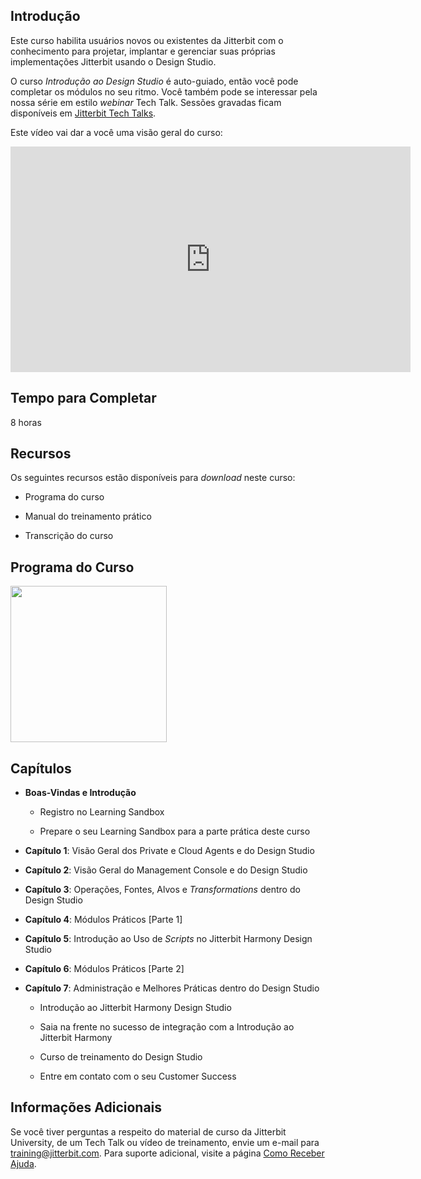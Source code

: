 [//]: # (Introdução ao Design Studio)
[//]: # (This is a translation of Version 3, published on August 19, 2021.)

## Introdução

Este curso habilita usuários novos ou existentes da Jitterbit com o
conhecimento para projetar, implantar e gerenciar suas próprias
implementações Jitterbit usando o Design Studio.

O curso *Introdução ao Design Studio* é auto-guiado, então você pode
completar os módulos no seu ritmo. Você também pode se interessar pela
nossa série em estilo *webinar* Tech Talk. Sessões gravadas ficam
disponíveis em [Jitterbit Tech Talks](https://success.jitterbit.com/display/DOC/Jitterbit+Tech+Talks).

Este vídeo vai dar a você uma visão geral do curso:

<iframe src="https://player.vimeo.com/video/535895157" width="640" height="361" frameborder="0" webkitallowfullscreen="" mozallowfullscreen="" allowfullscreen=""></iframe>


## Tempo para Completar

8 horas


## Recursos

Os seguintes recursos estão disponíveis para *download* neste curso:

-   Programa do curso

-   Manual do treinamento prático

-   Transcrição do curso


## Programa do Curso

<span class="confluence-embedded-file-wrapper conf-macro output-inline"
hasbody="false" macro-name="view-file"><a
href="https://success.jitterbit.com/download/attachments/127449461/Introduction%20to%20Jitterbit%20Harmony%20Design%20Studio.pdf?version=1&amp;modificationDate=1629317687509&amp;api=v2"
class="confluence-embedded-file" data-nice-type="PDF Document"
data-file-src="https://success.jitterbit.com/download/attachments/127449461/Introduction%20to%20Jitterbit%20Harmony%20Design%20Studio.pdf?version=1&amp;modificationDate=1629317687509&amp;api=v2"
data-linked-resource-id="127449504"
data-linked-resource-type="attachment"
data-linked-resource-container-id="127449461"
data-linked-resource-default-alias="Introduction to Jitterbit Harmony Design Studio.pdf"
data-mime-type="application/pdf" data-has-thumbnail="true"
data-linked-resource-version="1"
aria-label="Introduction to Jitterbit Harmony Design Studio.pdf"><img
src="/rest/documentConversion/latest/conversion/thumbnail/127449504/1"
height="250" /></a><span
class="companion-edit-button-placeholder edit-button-overlay"
linked-resource-container-id="127449461" linked-resource-id="127449504"
template-name="companionEditIcon" source-location="embedded-attachment">
</span></span>


## Capítulos

-   **Boas-Vindas e Introdução**

    -   Registro no Learning Sandbox

    -   Prepare o seu Learning Sandbox para a parte prática deste curso

-   **Capítulo 1**: Visão Geral dos Private e Cloud Agents e do Design
    Studio

-   **Capítulo 2**: Visão Geral do Management Console e do Design Studio

-   **Capítulo 3**: Operações, Fontes, Alvos e *Transformations* dentro
    do Design Studio

-   **Capítulo 4**: Módulos Práticos \[Parte 1\]

-   **Capítulo 5**: Introdução ao Uso de *Scripts* no Jitterbit Harmony
    Design Studio

-   **Capítulo 6**: Módulos Práticos \[Parte 2\]

-   **Capítulo 7**: Administração e Melhores Práticas dentro do Design
    Studio

    -   Introdução ao Jitterbit Harmony Design Studio

    -   Saia na frente no sucesso de integração com a Introdução ao
        Jitterbit Harmony

    -   Curso de treinamento do Design Studio

    -   Entre em contato com o seu Customer Success

## Informações Adicionais

Se você tiver perguntas a respeito do material de curso da Jitterbit
University, de um Tech Talk ou vídeo de treinamento, envie um e-mail
para [training@jitterbit.com](mailto:training@jitterbit.com).
Para suporte adicional, visite a página <a href="https://success.jitterbit.com/display/DOC/Getting+Support"
rel="nofollow">Como Receber Ajuda</a>.

